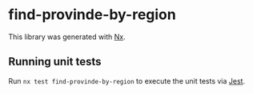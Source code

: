# find-provinde-by-region

This library was generated with [Nx](https://nx.dev).

## Running unit tests

Run `nx test find-provinde-by-region` to execute the unit tests via [Jest](https://jestjs.io).
